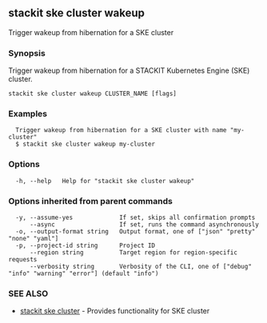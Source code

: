 ## stackit ske cluster wakeup

Trigger wakeup from hibernation for a SKE cluster

### Synopsis

Trigger wakeup from hibernation for a STACKIT Kubernetes Engine (SKE) cluster.

```
stackit ske cluster wakeup CLUSTER_NAME [flags]
```

### Examples

```
  Trigger wakeup from hibernation for a SKE cluster with name "my-cluster"
  $ stackit ske cluster wakeup my-cluster
```

### Options

```
  -h, --help   Help for "stackit ske cluster wakeup"
```

### Options inherited from parent commands

```
  -y, --assume-yes             If set, skips all confirmation prompts
      --async                  If set, runs the command asynchronously
  -o, --output-format string   Output format, one of ["json" "pretty" "none" "yaml"]
  -p, --project-id string      Project ID
      --region string          Target region for region-specific requests
      --verbosity string       Verbosity of the CLI, one of ["debug" "info" "warning" "error"] (default "info")
```

### SEE ALSO

* [stackit ske cluster](./stackit_ske_cluster.md)	 - Provides functionality for SKE cluster

